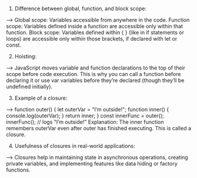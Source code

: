 <!-- Scope & Closures -->

1. Difference between global, function, and block scope:

--> Global scope: Variables accessible from anywhere in the code.
Function scope: Variables defined inside a function are accessible only within that function.
Block scope: Variables defined within { } (like in if statements or loops) are accessible only within those brackets, if declared with let or const.


2. Hoisting:

--> JavaScript moves variable and function declarations to the top of their scope before code execution. This is why you can call a function before declaring it or use var variables before they’re declared (though they’ll be undefined initially).


3. Example of a closure:

--> function outer() {
    let outerVar = "I’m outside!";
    function inner() {
        console.log(outerVar);
    }
    return inner;
}
const innerFunc = outer();
innerFunc(); // logs "I’m outside!"
Explanation: The inner function remembers outerVar even after outer has finished executing. This is called a closure.


4. Usefulness of closures in real-world applications:

--> Closures help in maintaining state in asynchronous operations, creating private variables, and implementing features like data hiding or factory functions.